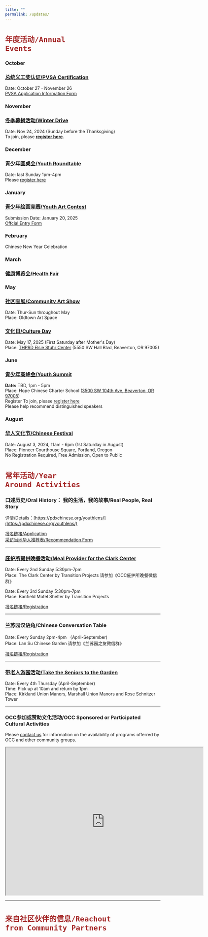 ```yaml
---
title: ""
permalink: /updates/
---
```


# <code style="color:brown">年度活动/Annual Events</code>

### October

### [总统义工奖认证/PVSA Certification](https://pdxchinese.org/volunteering/)

Date: October 27 - November 26  
[PVSA Application Information Form](https://docs.google.com/forms/d/e/1FAIpQLSe_klKsKdkk6Ag1R8JYBFvlu8XSMtgWVNTTW6C0E5OYdYhplQ/viewform?usp=sf_link)  

### November

### [冬季募捐活动/Winter Drive](https://pdxchinese.org/winterdrive/)

Date: Nov 24, 2024 (Sunday before the Thanksgiving)  
To join, please **[register here](https://docs.google.com/forms/d/e/1FAIpQLSdrA8gtPEE5_7kHLy67J5aQJpBaAxnMR-nlSZLc9KiupzaE_A/viewform?usp=sf_link)**.  

### December

### [青少年圆桌会/Youth Roundtable](https://pdxchinese.org/youthroundtable/)

Date: last Sunday 1pm-4pm  
Please [register here](https://docs.google.com/forms/d/e/1FAIpQLSc946VK4VMu2ZZK_mgEl-2QBBaTOLoIwdgKmCw3K9CXkgN2Kg/viewform?usp=sf_link)  

### January

### [青少年绘画竞赛/Youth Art Contest](https://pdxchinese.org/artcontest/)

Submission Date: January 20, 2025  
[Offcial Entry Form](https://docs.google.com/forms/d/e/1FAIpQLSfmrDrWiKU144aH_rX42MJTeL0JuTmpozwz8D57UKt17yAIRg/viewform?usp=sf_link)  

### February

Chinese New Year Celebration

### March

### [健康博览会/Health Fair](https://pdxchinese.org/healthinitiative/)

### May

### [社区画展/Community Art Show](https://pdxchinese.org/artexhibit/)

Date: Thur-Sun throughout May  
Place: Oldtown Art Space  

### [文化日/Culture Day](https://pdxchinese.org/cultureday/)

Date: May 17, 2025 (First Saturday after Mother's Day)  
Place: [THPRD Elsie Stuhr Center](https://www.thprd.org/facilities/recreation/elsie-stuhr-center) (5550 SW Hall Blvd, Beaverton, OR 97005)  

### June

### [青少年高峰会/Youth Summit](https://pdxchinese.org/youthconference/)

**Date:** TBD, 1pm - 5pm  
Place: Hope Chinese Charter School ([3500 SW 104th Ave, Beaverton, OR 97005](https://www.google.com/maps/place/Hope+Chinese+Charter+School/@45.494757,-122.785115,16.79z/data=!4m6!3m5!1s0x5495095af942afd9:0x759fa57a8326c607!8m2!3d45.4946694!4d-122.783813!16s%2Fg%2F1264hsl_c?entry=ttu))  
Register To join, please [register here](https://docs.google.com/forms/d/e/1FAIpQLSeSSDTPGiyHgZ2CmYjjpXz7SlZvqoqpYTIdMOnCIHzdFsBRZA/viewform?usp=sf_link)  
Please help recommend distinguished speakers  

### August

### [华人文化节/Chinese Festival](https://pdxchinese.org/chinesefestival/)

Date: August 3, 2024, 11am - 6pm (1st Saturday in August)  
Place: Pioneer Courthouse Square, Portland, Oregon  
No Registration Required, Free Admission, Open to Public  


# <code style="color:brown">常年活动/Year Around Activities</code>

### 口述历史/Oral History： 我的生活，我的故事/Real People, Real Story

详情/Details：[https://pdxchinese.org/youthlens/](https://pdxchinese.org/youthlens/)

[报名链接/Application](https://docs.google.com/forms/d/e/1FAIpQLScK3ahKKd_XjBtZNlOqSQhaRgjLDolodXpg9dIBx3lLu3mbWg/viewform?usp=sf_link)  
[采访当地华人推荐表/Recommendation Form](https://docs.google.com/forms/d/e/1FAIpQLSconI7lF4QMz0Wvl34UQhkkMm9pq6PuIGGvP7Ek3Ie8dzvU9A/viewform?usp=sf_link)  

******

### [庇护所提供晚餐活动/Meal Provider for the Clark Center](https://pdxchinese.org/mealprovider/)

Date: Every 2nd Sunday 5:30pm-7pm  
Place: The Clark Center by Transition Projects 请参加《OCC庇护所晚餐微信群》  

Date: Every 3rd Sunday 5:30pm-7pm  
Place: Banfield Motel Shelter by Transition Projects  

[报名链接/Registration](https://signup.com/client/invitation2/secure/114701245205736806/false#/invitation)

******

### 兰苏园汉语角/Chinese Conversation Table

Date: Every Sunday 2pm-4pm （April-September)  
Place: Lan Su Chinese Garden 请参加《兰苏园之友微信群》  

[报名链接/Registration](https://signup.com/go/xGFZHzg)

******

### [带老人游园活动/Take the Seniors to the Garden](https://pdxchinese.org/ridewseniors/)

Date: Every 4th Thursday (April-September)  
Time: Pick up at 10am and return by 1pm  
Place: Kirkland Union Manors, Marshall Union Manors and Rose Schnitzer Tower  

******

### OCC参加或赞助文化活动/OCC Sponsored or Participated Cultural Activities

Please [contact us](https://pdxchinese.org/contact/) for information on the availability of programs offerred by OCC and other community groups.

<iframe src="https://www.google.com/maps/d/u/0/embed?mid=1CeLwb-03MNEFwnPaZlm6LAqtMeFgwOI&ehbc=2E312F" width="640" height="480"></iframe>

<br>

**********

# <code style="color:brown">来自社区伙伴的信息/Reachout from Community Partners</code>
